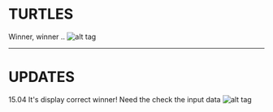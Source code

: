 # TURTLES
Winner, winner ..
![alt tag](https://sun1-47.userapi.com/hVXsDB8VP8tN76sGbgUskEKLL7oY_H46qwIt8A/zlfUSipW8Sk.jpg)

_____

# UPDATES

15.04 It's display correct winner! Need the check the input data
![alt tag](https://sun1-14.userapi.com/FMRaQeGrqAf4hiV7jhmAPrQrm1kwAa_z3Ntnxw/R0aZXbCi0Yo.jpg)
